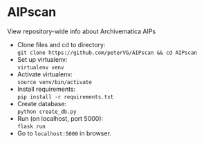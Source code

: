 # AIPscan
View repository-wide info about Archivematica AIPs

* Clone files and cd to directory:  
`git clone https://github.com/peterVG/AIPscan && cd AIPscan`  
* Set up virtualenv:  
`virtualenv venv`  
* Activate virtualenv:  
`source venv/bin/activate`  
* Install requirements:  
`pip install -r requirements.txt`   
* Create database:  
`python create_db.py`      
* Run (on localhost, port 5000):  
`flask run`  
* Go to `localhost:5000` in browser. 
